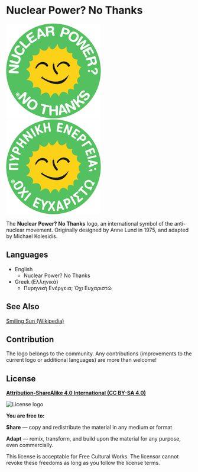 # Nuclear Power? No Thanks

![Nuclear Power? No Thanks Logo English](./nuclear_power_no_thanks_en_256px.png)
![Nuclear Power? No Thanks Logo Greek](./nuclear_power_no_thanks_gr_256px.png)

The __Nuclear Power? No Thanks__ logo, an international symbol of the anti-nuclear movement. Originally designed by Anne Lund in 1975, and adapted by Michael Kolesidis.

## Languages

- English
  - Nuclear Power? No Thanks
- Greek (Ελληνικά)
  - Πυρηνική Ενέργεια; Όχι Ευχαριστώ

## See Also

[Smiling Sun (Wikipedia)](https://en.wikipedia.org/wiki/Smiling_Sun)

## Contribution

The logo belongs to the community. Any contributions (improvements to the current logo or additional languages) are more than welcome!

## License

**[Attribution-ShareAlike 4.0 International (CC BY-SA 4.0)](https://creativecommons.org/licenses/by-sa/4.0/deed.en)**

![License logo](https://upload.wikimedia.org/wikipedia/commons/thumb/e/e5/CC_BY-SA_icon.svg/320px-CC_BY-SA_icon.svg.png)

**You are free to:**

**Share** — copy and redistribute the material in any medium or format

**Adapt** — remix, transform, and build upon the material for any purpose, even commercially.

This license is acceptable for Free Cultural Works. The licensor cannot revoke these freedoms as long as you follow the license terms.
